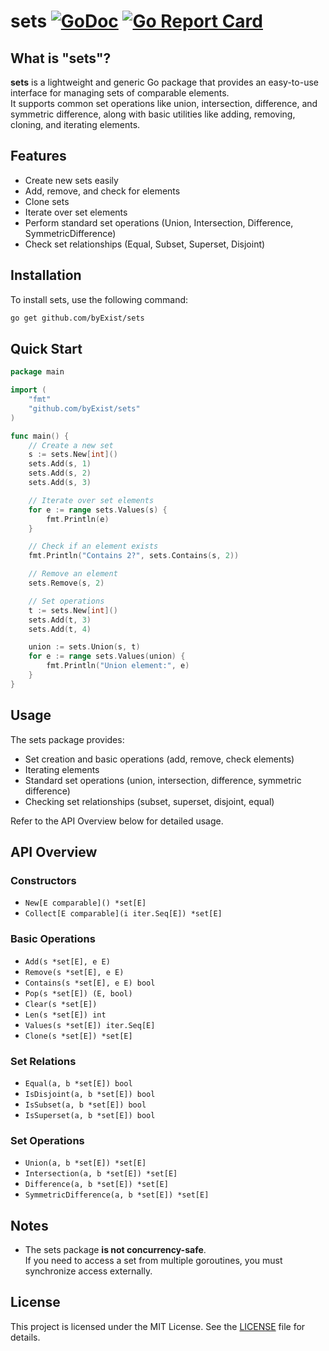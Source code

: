 # sets [![GoDoc](https://pkg.go.dev/badge/github.com/byExist/sets.svg)](https://pkg.go.dev/github.com/byExist/sets) [![Go Report Card](https://goreportcard.com/badge/github.com/byExist/sets)](https://goreportcard.com/report/github.com/byExist/sets)

## What is "sets"?

**sets** is a lightweight and generic Go package that provides an easy-to-use interface for managing sets of comparable elements.  
It supports common set operations like union, intersection, difference, and symmetric difference, along with basic utilities like adding, removing, cloning, and iterating elements.

## Features

- Create new sets easily
- Add, remove, and check for elements
- Clone sets
- Iterate over set elements
- Perform standard set operations (Union, Intersection, Difference, SymmetricDifference)
- Check set relationships (Equal, Subset, Superset, Disjoint)

## Installation

To install sets, use the following command:

```bash
go get github.com/byExist/sets
```

## Quick Start

```go
package main

import (
	"fmt"
	"github.com/byExist/sets"
)

func main() {
	// Create a new set
	s := sets.New[int]()
	sets.Add(s, 1)
	sets.Add(s, 2)
	sets.Add(s, 3)

	// Iterate over set elements
	for e := range sets.Values(s) {
		fmt.Println(e)
	}

	// Check if an element exists
	fmt.Println("Contains 2?", sets.Contains(s, 2))

	// Remove an element
	sets.Remove(s, 2)

	// Set operations
	t := sets.New[int]()
	sets.Add(t, 3)
	sets.Add(t, 4)

	union := sets.Union(s, t)
	for e := range sets.Values(union) {
		fmt.Println("Union element:", e)
	}
}
```

## Usage

The sets package provides:

- Set creation and basic operations (add, remove, check elements)
- Iterating elements
- Standard set operations (union, intersection, difference, symmetric difference)
- Checking set relationships (subset, superset, disjoint, equal)

Refer to the API Overview below for detailed usage.

## API Overview

### Constructors

- `New[E comparable]() *set[E]`
- `Collect[E comparable](i iter.Seq[E]) *set[E]`

### Basic Operations

- `Add(s *set[E], e E)`
- `Remove(s *set[E], e E)`
- `Contains(s *set[E], e E) bool`
- `Pop(s *set[E]) (E, bool)`
- `Clear(s *set[E])`
- `Len(s *set[E]) int`
- `Values(s *set[E]) iter.Seq[E]`
- `Clone(s *set[E]) *set[E]`

### Set Relations

- `Equal(a, b *set[E]) bool`
- `IsDisjoint(a, b *set[E]) bool`
- `IsSubset(a, b *set[E]) bool`
- `IsSuperset(a, b *set[E]) bool`

### Set Operations

- `Union(a, b *set[E]) *set[E]`
- `Intersection(a, b *set[E]) *set[E]`
- `Difference(a, b *set[E]) *set[E]`
- `SymmetricDifference(a, b *set[E]) *set[E]`

## Notes

- The sets package **is not concurrency-safe**.  
  If you need to access a set from multiple goroutines, you must synchronize access externally.

## License

This project is licensed under the MIT License. See the [LICENSE](LICENSE) file for details.
